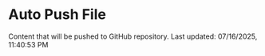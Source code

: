 # Auto Push File

Content that will be pushed to GitHub repository.
Last updated: 07/16/2025, 11:40:53 PM